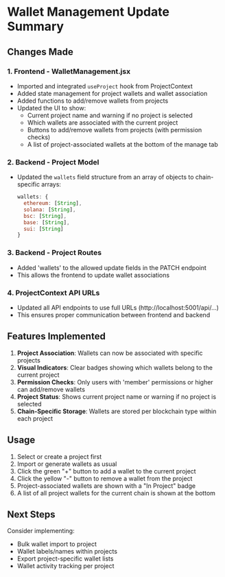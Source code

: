 # Wallet Management Update Summary

## Changes Made

### 1. **Frontend - WalletManagement.jsx**
- Imported and integrated `useProject` hook from ProjectContext
- Added state management for project wallets and wallet association
- Added functions to add/remove wallets from projects
- Updated the UI to show:
  - Current project name and warning if no project is selected
  - Which wallets are associated with the current project
  - Buttons to add/remove wallets from projects (with permission checks)
  - A list of project-associated wallets at the bottom of the manage tab

### 2. **Backend - Project Model**
- Updated the `wallets` field structure from an array of objects to chain-specific arrays:
  ```javascript
  wallets: {
    ethereum: [String],
    solana: [String],
    bsc: [String],
    base: [String],
    sui: [String]
  }
  ```

### 3. **Backend - Project Routes**
- Added 'wallets' to the allowed update fields in the PATCH endpoint
- This allows the frontend to update wallet associations

### 4. **ProjectContext API URLs**
- Updated all API endpoints to use full URLs (http://localhost:5001/api/...)
- This ensures proper communication between frontend and backend

## Features Implemented

1. **Project Association**: Wallets can now be associated with specific projects
2. **Visual Indicators**: Clear badges showing which wallets belong to the current project
3. **Permission Checks**: Only users with 'member' permissions or higher can add/remove wallets
4. **Project Status**: Shows current project name or warning if no project is selected
5. **Chain-Specific Storage**: Wallets are stored per blockchain type within each project

## Usage

1. Select or create a project first
2. Import or generate wallets as usual
3. Click the green "+" button to add a wallet to the current project
4. Click the yellow "-" button to remove a wallet from the project
5. Project-associated wallets are shown with a "In Project" badge
6. A list of all project wallets for the current chain is shown at the bottom

## Next Steps

Consider implementing:
- Bulk wallet import to project
- Wallet labels/names within projects
- Export project-specific wallet lists
- Wallet activity tracking per project